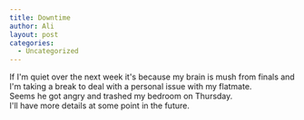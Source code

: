 ```yaml
---
title: Downtime
author: Ali
layout: post
categories:
  - Uncategorized
---
```

If I'm quiet over the next week it's because my brain is mush from finals and I'm taking a break to deal with a personal issue with my flatmate.  
Seems he got angry and trashed my bedroom on Thursday.  
I'll have more details at some point in the future.
